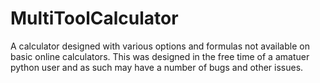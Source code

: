 # MultiToolCalculator
A calculator designed with various options and formulas not available on basic online calculators.
This was designed in the free time of a amatuer python user and as such may have a number of bugs and other issues.
